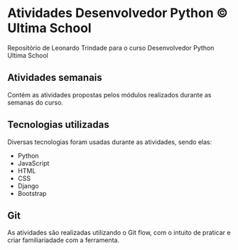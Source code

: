 Atividades Desenvolvedor Python © Ultima School
=============================================

Repositório de Leonardo Trindade para o curso Desenvolvedor Python Ultima School

Atividades semanais
-------------------

Contém as atividades propostas pelos módulos realizados durante as semanas do curso.

Tecnologias utilizadas
----------------------

Diversas tecnologias foram usadas durante as atividades, sendo elas:
- Python
- JavaScript
- HTML
- CSS
- Django
- Bootstrap

Git
---

As atividades são realizadas utilizando o Git flow, com o intuito de praticar e criar familiariadade com a ferramenta.
